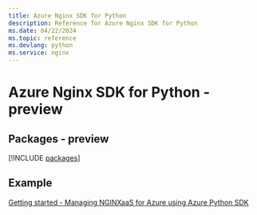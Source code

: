 ```yaml
---
title: Azure Nginx SDK for Python
description: Reference for Azure Nginx SDK for Python
ms.date: 04/22/2024
ms.topic: reference
ms.devlang: python
ms.service: nginx
---
```

# Azure Nginx SDK for Python - preview
## Packages - preview
[!INCLUDE [packages](nginx-index.md)]

## Example
[Getting started - Managing NGINXaaS for Azure using Azure Python SDK](https://github.com/nginxinc/nginxaas-for-azure-snippets/tree/main/snippets/sdk/python)